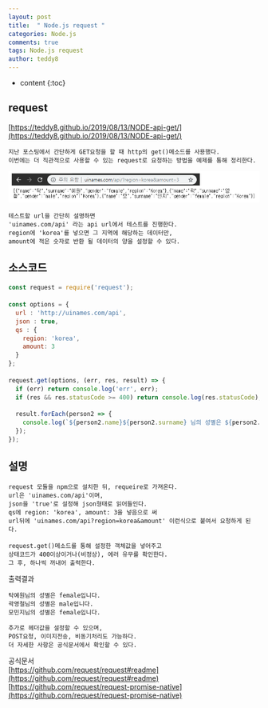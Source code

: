 ```yaml
---
layout: post   
title:  " Node.js request "
categories: Node.js
comments: true
tags: Node.js request
author: teddy8  
---
```

* content
{:toc}

## request
[https://teddy8.github.io/2019/08/13/NODE-api-get/](https://teddy8.github.io/2019/08/13/NODE-api-get/)
```
지난 포스팅에서 간단하게 GET요청을 할 때 http의 get()메소드를 사용했다. 
이번에는 더 직관적으로 사용할 수 있는 request로 요청하는 방법을 예제를 통해 정리한다.
```

![](/assets\img\node\request.png)

```
테스트할 url을 간단히 설명하면
'uinames.com/api' 라는 api url에서 테스트를 진행한다.
region에 'korea'를 넣으면 그 지역에 해당하는 데이터만,
amount에 적은 숫자로 반환 될 데이터의 양을 설정할 수 있다.
```

## 소스코드

``` js
const request = require('request');

const options = {
  url : 'http://uinames.com/api',
  json : true,
  qs : { 
    region: 'korea', 
    amount: 3 
  }
};

request.get(options, (err, res, result) => {
  if (err) return console.log('err', err);
  if (res && res.statusCode >= 400) return console.log(res.statusCode);

  result.forEach(person2 => {
    console.log(`${person2.name}${person2.surname} 님의 성별은 ${person2.gender}입니다.`);
  });
});
```

## 설명

```
request 모듈을 npm으로 설치한 뒤, requeire로 가져온다.
url은 'uinames.com/api'이며,
json을 'true'로 설정해 json형태로 읽어들인다.
qs에 region: 'korea', amount: 3을 넣음으로 써
url뒤에 'uinames.com/api?region=korea&amount' 이런식으로 붙여서 요청하게 된다.

request.get()메소드를 통해 설정한 객체값을 넣어주고
상태코드가 400이상이거나(비정상), 에러 유무를 확인한다.
그 후, 하나씩 꺼내어 출력한다.
```

출력결과
```
탁예원님의 성별은 female입니다.
곽영철님의 성별은 male입니다.
모민지님의 성별은 female입니다.
```

```
추가로 헤더값을 설정할 수 있으며,
POST요청, 이미지전송, 비동기처리도 가능하다.
더 자세한 사항은 공식문서에서 확인할 수 있다.
```
공식문서<br>
[https://github.com/request/request#readme](https://github.com/request/request#readme)<br>
[https://github.com/request/request-promise-native](https://github.com/request/request-promise-native)